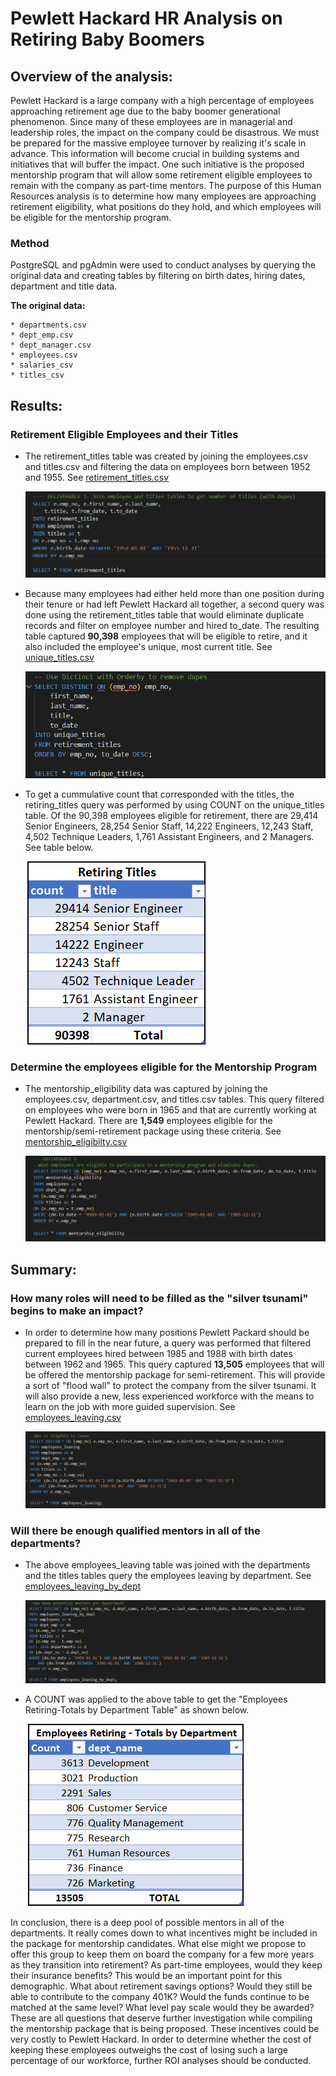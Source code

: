 # Pewlett Hackard HR Analysis on Retiring Baby Boomers


## Overview of the analysis:

Pewlett Hackard is a large company with a high percentage of employees approaching retirement age due to the baby boomer generational phenomenon. Since many of these employees are in managerial and leadership roles, the impact on the company could be disastrous. We must be prepared for the massive employee turnover by realizing it's scale in advance. This information will become crucial in building systems and initiatives that will buffer the impact. One such initiative is the proposed mentorship program that will allow some retirement eligible employees to remain with the company as part-time mentors. The purpose of this Human Resources analysis is to determine how many employees are approaching retirement eligibility, what positions do they hold, and which employees will be eligible for the mentorship program. 
 

### Method

PostgreSQL and pgAdmin were used to conduct analyses by querying the original data and creating tables by filtering on birth dates, hiring dates, department and title data. 

**The original data:**

    * departments.csv
    * dept_emp.csv
    * dept_manager.csv
    * employees.csv
    * salaries_csv
    * titles_csv
    

## Results:     

### Retirement Eligible Employees and their Titles

* The retirement_titles table was created by joining the employees.csv and titles.csv and filtering the data on employees born         between 1952 and 1955. See [retirement_titles.csv](https://raw.githubusercontent.com/rloufoster/Pewlett_Hackard_Analysis/main/Pewlett_Hackard_Analysis_Folder/Data_Challenge/retirement_titles.csv)

   
   ![retirement_titles_code](https://github.com/rloufoster/Pewlett_Hackard_Analysis/blob/main/Pewlett_Hackard_Analysis_Folder/challenge_resources/retirement_titles_code.png)


* Because many employees had either held more than one position during their tenure or had left Pewlett Hackard all together, a second query was done using the retirement_titles table that would eliminate duplicate records and filter on employee number and hired to_date. The resulting table captured **90,398** employees that will be eligible to retire, and it also included the employee's unique, most current title. See [unique_titles.csv](https://raw.githubusercontent.com/rloufoster/Pewlett_Hackard_Analysis/main/Pewlett_Hackard_Analysis_Folder/Data_Challenge/unique_titles.csv)

    
    ![unique_titles_code](https://github.com/rloufoster/Pewlett_Hackard_Analysis/blob/main/Pewlett_Hackard_Analysis_Folder/challenge_resources/unique_titles_code.png)



* To get a cummulative count that corresponded with the titles, the retiring_titles query was performed by using COUNT on the unique_titles table. Of the 90,398 employees eligible for retirement, there are 29,414 Senior Engineers, 28,254 Senior Staff, 14,222 Engineers, 12,243 Staff, 4,502 Technique Leaders, 1,761 Assistant Engineers, and 2 Managers. See table below.

   
   ![retiring_titles_table](https://github.com/rloufoster/Pewlett_Hackard_Analysis/blob/main/Pewlett_Hackard_Analysis_Folder/challenge_resources/Retiring_Titles_Table.png)



### Determine the employees eligible for the Mentorship Program

* The mentorship_eligibility data was captured by joining the employees.csv, department.csv, and titles.csv tables. This query 
  filtered on employees who were born in 1965 and that are currently working at Pewlett Hackard. There are **1,549** employees eligible     for the mentorship/semi-retirement package using these criteria. See [mentorship_eligibilty.csv](https://github.com/rloufoster/Pewlett_Hackard_Analysis/blob/main/Pewlett_Hackard_Analysis_Folder/Data_Challenge/mentorship_eligibilty.csv) 
  
  
  ![mentorship_eligibility_code](https://github.com/rloufoster/Pewlett_Hackard_Analysis/blob/main/Pewlett_Hackard_Analysis_Folder/challenge_resources/mentorship_eligibility_code.png)



## Summary:

###  How many roles will need to be filled as the "silver tsunami" begins to make an impact?

* In order to determine how many positions Pewlett Packard should be prepared to fill in the near future, a query was performed that       filtered current employees hired between 1985 and 1988 with birth dates between 1962 and 1965. This query captured **13,505** employees   that will be offered the mentorship package for semi-retirement.  This will provide a sort of "flood wall" to protect the company from   the silver tsunami. It will also provide a new, less experienced workforce with the means to learn on the job with more guided           supervision. See [employees_leaving.csv](https://github.com/rloufoster/Pewlett_Hackard_Analysis/blob/main/Pewlett_Hackard_Analysis_Folder/Data_Challenge/employees_leaving.csv)

   ![employees_leaving_code](https://github.com/rloufoster/Pewlett_Hackard_Analysis/blob/main/Pewlett_Hackard_Analysis_Folder/challenge_resources/employees_leaving_code.png)

### Will there be enough qualified mentors in all of the departments? 
 
* The above employees_leaving table was joined with the departments and the titles tables query the employees leaving by department. See [employees_leaving_by_dept](https://github.com/rloufoster/Pewlett_Hackard_Analysis/blob/main/Pewlett_Hackard_Analysis_Folder/Data_Challenge/employees_leaving_by_dept.csv)

    ![employees_leaving_by_dept_code](https://github.com/rloufoster/Pewlett_Hackard_Analysis/blob/main/Pewlett_Hackard_Analysis_Folder/challenge_resources/employees_leaving_by_dept_code.png)

* A COUNT was applied to the above table to get the "Employees Retiring-Totals by Department Table" as shown below.
  
  ![employees_leaving_by_dept_totals_table](https://github.com/rloufoster/Pewlett_Hackard_Analysis/blob/main/Pewlett_Hackard_Analysis_Folder/challenge_resources/employees_leaving_by_dept_totals_table.png)
  
In conclusion, there is a deep pool of possible mentors in all of the departments. It really comes down to what incentives might be included in the package for mentorship candidates. What else might we propose to offer this group to keep them on board the company for a few more years as they transition into retirement?  As part-time employees, would they keep their insurance benefits?  This would be an important point for this demographic. What about retirement savings options?  Would they still be able to contribute to the company 401K? Would the funds continue to be matched at the same level? What level pay scale would they be awarded? These are all questions that deserve further investigation while compiling the mentorship package that is being proposed.  These incentives could be very costly to Pewlett Hackard. In order to determine whether the cost of keeping these employees outweighs the cost of losing such a large percentage of our workforce, further ROI analyses should be conducted. 
   
